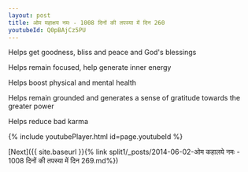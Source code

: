 ```yaml
---
layout: post
title: ओम महाक्षय नमः - 1008 दिनों की तपस्या में दिन 260
youtubeId: Q0pBAjCz5PU
---
```

 
 
Helps get goodness, bliss and peace and God's blessings
 
Helps remain focused, help generate inner energy 
 
Helps boost physical and mental health 
 
Helps remain grounded and generates a sense of gratitude towards the greater power 
 
Helps reduce bad karma
 
 
 
 


{% include youtubePlayer.html id=page.youtubeId %}
 
[Next]({{ site.baseurl }}{% link  split1/_posts/2014-06-02-ओम कहालये नमः - 1008 दिनों की तपस्या में दिन 269.md%})
 
